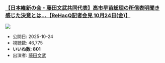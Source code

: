 ### [【日本維新の会・藤田文武共同代表】高市早苗総理の所信表明聞き感じた決意とは…【ReHacQ記者会見 10月24日(金)】](https://www.youtube.com/watch?v=iSg_cFiClfM)
[![](https://img.youtube.com/vi/iSg_cFiClfM/sddefault.jpg)](https://www.youtube.com/watch?v=iSg_cFiClfM)
-   公開日: 2025-10-24
-   視聴数: 46,775
-   **いいね数: 801**
-   出演者: [藤田文武](/rehacq_fan/people/藤田文武 "wikilink")
